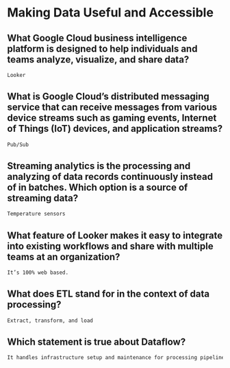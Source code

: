 # Making Data Useful and Accessible
## What Google Cloud business intelligence platform is designed to help individuals and teams analyze, visualize, and share data?
```cmd
Looker
```
## What is Google Cloud’s distributed messaging service that can receive messages from various device streams such as gaming events, Internet of Things (IoT) devices, and application streams?
```cmd
Pub/Sub
```
## Streaming analytics is the processing and analyzing of data records continuously instead of in batches. Which option is a source of streaming data?
```cmd
Temperature sensors
```
## What feature of Looker makes it easy to integrate into existing workflows and share with multiple teams at an organization?
```cmd
It’s 100% web based.
```
## What does ETL stand for in the context of data processing?
```cmd
Extract, transform, and load
```
## Which statement is true about Dataflow?
```cmd
It handles infrastructure setup and maintenance for processing pipelines.
```
